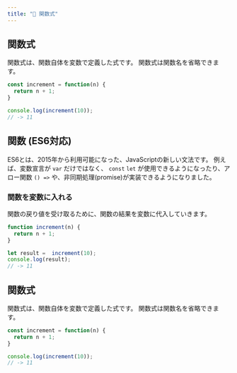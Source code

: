 ```yaml
---
title: "🔰 関数式"
---
```


## 関数式
関数式は、関数自体を変数で定義した式です。
関数式は関数名を省略できます。

```javascript
const increment = function(n) {
  return n + 1;
}

console.log(increment(10));
// -> 11
```

## 関数 (ES6対応)
ES6とは、2015年から利用可能になった、JavaScriptの新しい文法です。
例えば、変数宣言が `var` だけではなく、 `const` `let` が使用できるようになったり、アロー関数 `() =>` や、非同期処理(promise)が実装できるようになりました。

### 関数を変数に入れる
関数の戻り値を受け取るために、関数の結果を変数に代入していきます。

```javascript
function increment(n) {
  return n + 1;
}

let result =  increment(10);
console.log(result);
// -> 11
```

## 関数式
関数式は、関数自体を変数で定義した式です。
関数式は関数名を省略できます。

```javascript
const increment = function(n) {
  return n + 1;
}

console.log(increment(10));
// -> 11
```